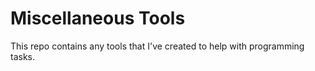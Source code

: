 # Miscellaneous Tools

This repo contains any tools that I've created to help with programming tasks.

